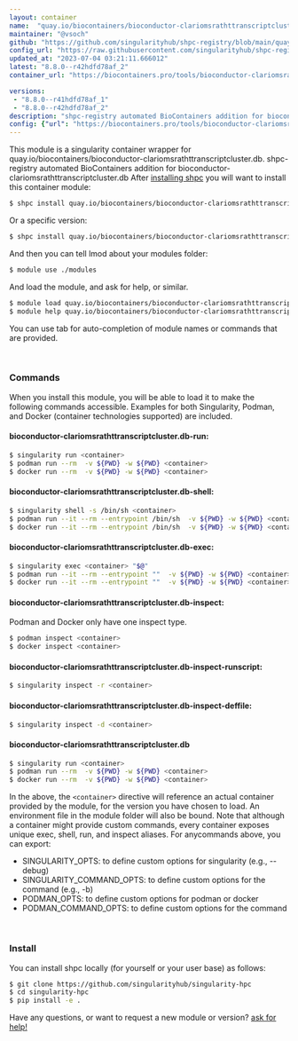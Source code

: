 ```yaml
---
layout: container
name:  "quay.io/biocontainers/bioconductor-clariomsrathttranscriptcluster.db"
maintainer: "@vsoch"
github: "https://github.com/singularityhub/shpc-registry/blob/main/quay.io/biocontainers/bioconductor-clariomsrathttranscriptcluster.db/container.yaml"
config_url: "https://raw.githubusercontent.com/singularityhub/shpc-registry/main/quay.io/biocontainers/bioconductor-clariomsrathttranscriptcluster.db/container.yaml"
updated_at: "2023-07-04 03:21:11.666012"
latest: "8.8.0--r42hdfd78af_2"
container_url: "https://biocontainers.pro/tools/bioconductor-clariomsrathttranscriptcluster.db"

versions:
 - "8.8.0--r41hdfd78af_1"
 - "8.8.0--r42hdfd78af_2"
description: "shpc-registry automated BioContainers addition for bioconductor-clariomsrathttranscriptcluster.db"
config: {"url": "https://biocontainers.pro/tools/bioconductor-clariomsrathttranscriptcluster.db", "maintainer": "@vsoch", "description": "shpc-registry automated BioContainers addition for bioconductor-clariomsrathttranscriptcluster.db", "latest": {"8.8.0--r42hdfd78af_2": "sha256:ce0ea7eefdb2717d041b788501576706392b767d0251cb0f6540a460316d2952"}, "tags": {"8.8.0--r41hdfd78af_1": "sha256:ebbee41051384a5872c422615d00d0f63ecefbe518d925a6d9b5ad1f1b253895", "8.8.0--r42hdfd78af_2": "sha256:ce0ea7eefdb2717d041b788501576706392b767d0251cb0f6540a460316d2952"}, "docker": "quay.io/biocontainers/bioconductor-clariomsrathttranscriptcluster.db"}
---
```


This module is a singularity container wrapper for quay.io/biocontainers/bioconductor-clariomsrathttranscriptcluster.db.
shpc-registry automated BioContainers addition for bioconductor-clariomsrathttranscriptcluster.db
After [installing shpc](#install) you will want to install this container module:


```bash
$ shpc install quay.io/biocontainers/bioconductor-clariomsrathttranscriptcluster.db
```

Or a specific version:

```bash
$ shpc install quay.io/biocontainers/bioconductor-clariomsrathttranscriptcluster.db:8.8.0--r42hdfd78af_2
```

And then you can tell lmod about your modules folder:

```bash
$ module use ./modules
```

And load the module, and ask for help, or similar.

```bash
$ module load quay.io/biocontainers/bioconductor-clariomsrathttranscriptcluster.db/8.8.0--r42hdfd78af_2
$ module help quay.io/biocontainers/bioconductor-clariomsrathttranscriptcluster.db/8.8.0--r42hdfd78af_2
```

You can use tab for auto-completion of module names or commands that are provided.

<br>

### Commands

When you install this module, you will be able to load it to make the following commands accessible.
Examples for both Singularity, Podman, and Docker (container technologies supported) are included.

#### bioconductor-clariomsrathttranscriptcluster.db-run:

```bash
$ singularity run <container>
$ podman run --rm  -v ${PWD} -w ${PWD} <container>
$ docker run --rm  -v ${PWD} -w ${PWD} <container>
```

#### bioconductor-clariomsrathttranscriptcluster.db-shell:

```bash
$ singularity shell -s /bin/sh <container>
$ podman run --it --rm --entrypoint /bin/sh  -v ${PWD} -w ${PWD} <container>
$ docker run --it --rm --entrypoint /bin/sh  -v ${PWD} -w ${PWD} <container>
```

#### bioconductor-clariomsrathttranscriptcluster.db-exec:

```bash
$ singularity exec <container> "$@"
$ podman run --it --rm --entrypoint ""  -v ${PWD} -w ${PWD} <container> "$@"
$ docker run --it --rm --entrypoint ""  -v ${PWD} -w ${PWD} <container> "$@"
```

#### bioconductor-clariomsrathttranscriptcluster.db-inspect:

Podman and Docker only have one inspect type.

```bash
$ podman inspect <container>
$ docker inspect <container>
```

#### bioconductor-clariomsrathttranscriptcluster.db-inspect-runscript:

```bash
$ singularity inspect -r <container>
```

#### bioconductor-clariomsrathttranscriptcluster.db-inspect-deffile:

```bash
$ singularity inspect -d <container>
```



#### bioconductor-clariomsrathttranscriptcluster.db

```bash
$ singularity run <container>
$ podman run --rm  -v ${PWD} -w ${PWD} <container>
$ docker run --rm  -v ${PWD} -w ${PWD} <container>
```


In the above, the `<container>` directive will reference an actual container provided
by the module, for the version you have chosen to load. An environment file in the
module folder will also be bound. Note that although a container
might provide custom commands, every container exposes unique exec, shell, run, and
inspect aliases. For anycommands above, you can export:

 - SINGULARITY_OPTS: to define custom options for singularity (e.g., --debug)
 - SINGULARITY_COMMAND_OPTS: to define custom options for the command (e.g., -b)
 - PODMAN_OPTS: to define custom options for podman or docker
 - PODMAN_COMMAND_OPTS: to define custom options for the command

<br>

### Install

You can install shpc locally (for yourself or your user base) as follows:

```bash
$ git clone https://github.com/singularityhub/singularity-hpc
$ cd singularity-hpc
$ pip install -e .
```

Have any questions, or want to request a new module or version? [ask for help!](https://github.com/singularityhub/singularity-hpc/issues)